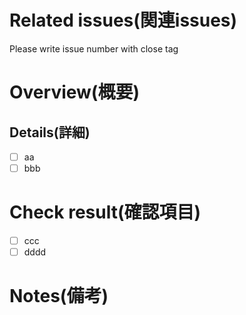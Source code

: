 # Related issues(関連issues)
Please write issue number with close tag

# Overview(概要)


## Details(詳細)
- [ ] aa
- [ ] bbb

# Check result(確認項目)
- [ ] ccc
- [ ] dddd

# Notes(備考)